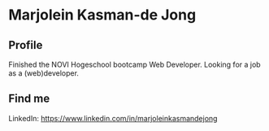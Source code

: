 # Marjolein Kasman-de Jong

## Profile

Finished the NOVI Hogeschool bootcamp Web Developer. Looking for a job as a (web)developer.

## Find me

LinkedIn: https://www.linkedin.com/in/marjoleinkasmandejong

